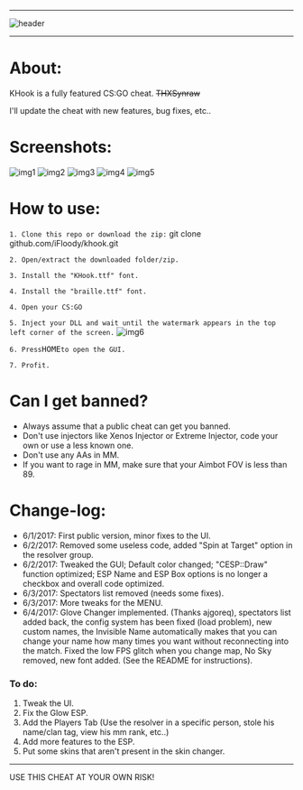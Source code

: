___________________________________________________________________________________________________________________________________
![header](http://i.imgur.com/9d4pKMd.png)
___________________________________________________________________________________________________________________________________
# About: #
KHook is a fully featured CS:GO cheat. ~~THXSynraw~~

I'll update the cheat with new features, bug fixes, etc..

# Screenshots: #

![img1](http://i.imgur.com/GHrcrbx.jpg)
![img2](http://i.imgur.com/f7hOaSt.jpg)
![img3](http://i.imgur.com/UoNGMJZ.jpg)
![img4](http://i.imgur.com/OOtzMZ9.jpg)
![img5](http://i.imgur.com/zUEBsvX.jpg)

# How to use: #

`1. Clone this repo or download the zip:`
git clone github.com/iFloody/khook.git

`2. Open/extract the downloaded folder/zip.`

`3. Install the "KHook.ttf" font.`

`4. Install the "braille.ttf" font.`

`4. Open your CS:GO`

`5. Inject your DLL and wait until the watermark appears in the top left corner of the screen.`
![img6](http://i.imgur.com/C9tIudO.png)

`6. Press`<kbd>HOME</kbd>`to open the GUI.`

`7. Profit.`

# Can I get banned? #

- Always assume that a public cheat can get you banned. 
- Don't use injectors like Xenos Injector or Extreme Injector, code your own or use a less known one.
- Don't use any AAs in MM. 
- If you want to rage in MM, make sure that your Aimbot FOV is less than 89.

# Change-log: #

- 6/1/2017: First public version, minor fixes to the UI.
- 6/2/2017: Removed some useless code, added "Spin at Target" option in the resolver group.
- 6/2/2017: Tweaked the GUI; Default color changed; "CESP::Draw" function optimized; ESP Name and ESP Box options is no longer a checkbox and overall code optimized.
- 6/3/2017: Spectators list removed (needs some fixes).
- 6/3/2017: More tweaks for the MENU.
- 6/4/2017: Glove Changer implemented. (Thanks ajgoreq), spectators list added back, the config system has been fixed (load problem), new custom names, the Invisible Name automatically makes that you can change your name how many times you want without reconnecting into the match. Fixed the low FPS glitch when you change map, No Sky removed, new font added. (See the README for instructions).

### To do: ###

1. Tweak the UI.
2. Fix the Glow ESP.
3. Add the Players Tab (Use the resolver in a specific person, stole his name/clan tag, view his mm rank, etc..)
4. Add more features to the ESP.
5. Put some skins that aren't present in the skin changer.
___________________________________________________________________________________________________________________________________

USE THIS CHEAT AT YOUR OWN RISK!
